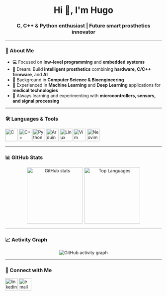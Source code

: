 <h1 align="center">Hi 👋, I'm Hugo</h1>
<h3 align="center">C, C++ & Python enthusiast | Future smart prosthetics innovator</h3>

---

### 🚀 About Me
- 💻 Focused on **low-level programming** and **embedded systems**  
- 🦾 Dream: Build **intelligent prosthetics** combining **hardware, C/C++ firmware**, and **AI**  
- 🧠 Background in **Computer Science & Bioengineering**  
- 🧬 Experienced in **Machine Learning** and **Deep Learning** applications for **medical technologies**  
- 🌱 Always learning and experimenting with **microcontrollers, sensors, and signal processing**  

---

### 🛠️ Languages & Tools
<p align="left">
  <img src="https://cdn.jsdelivr.net/gh/devicons/devicon/icons/c/c-original.svg" alt="C" width="40" height="40"/>
  <img src="https://cdn.jsdelivr.net/gh/devicons/devicon/icons/cplusplus/cplusplus-original.svg" alt="C++" width="40" height="40"/>
  <img src="https://cdn.jsdelivr.net/gh/devicons/devicon/icons/python/python-original.svg" alt="Python" width="40" height="40"/>
  <img src="https://cdn.jsdelivr.net/gh/devicons/devicon/icons/arduino/arduino-original.svg" alt="Arduino" width="40" height="40"/>
  <img src="https://cdn.jsdelivr.net/gh/devicons/devicon/icons/linux/linux-original.svg" alt="Linux" width="40" height="40"/>
  <img src="https://cdn.jsdelivr.net/gh/devicons/devicon/icons/vim/vim-original.svg" alt="Vim" width="40" height="40"/>
  <img src="https://cdn.jsdelivr.net/gh/devicons/devicon/icons/neovim/neovim-original.svg" alt="Neovim" width="40" height="40"/>
  </p>

---

### 📊 GitHub Stats
<p align="center">
  <img src="https://github-readme-stats.vercel.app/api?username=hroxo&show_icons=true&theme=tokyonight" alt="GitHub stats" height="180"/>
  <img src="https://github-readme-stats.vercel.app/api/top-langs/?username=hroxo&layout=compact&theme=tokyonight" alt="Top Languages" height="180"/>
</p>

---

### 📈 Activity Graph
<p align="center">
  <img src="https://github-readme-activity-graph.vercel.app/graph?username=hroxo&theme=tokyo-night" alt="GitHub activity graph"/>
</p>

---

### 🤝 Connect with Me
<p align="left">
<a href="https://www.linkedin.com/in/hugo-roxo04?utm_source=share&utm_campaign=share_via&utm_content=profile&utm_medium=ios_app" target="_blank"><img align="center" src="https://cdn.jsdelivr.net/gh/devicons/devicon/icons/linkedin/linkedin-original.svg" alt="linkedin" height="40" width="40" /></a>
<a href="mailto:hugo.roxo04@gmail.com"><img align="center" src="https://upload.wikimedia.org/wikipedia/commons/4/4e/Mail_%28iOS%29.svg" alt="email" height="40" width="40" /></a>
</p>
<!---
hroxo/hroxo is a ✨ special ✨ repository because its `README.md` (this file) appears on your GitHub profile.
You can click the Preview link to take a look at your changes.
--->

